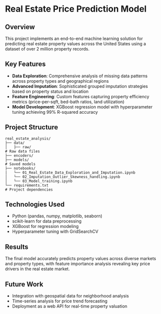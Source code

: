 # Real Estate Price Prediction Model

## Overview
This project implements an end-to-end machine learning solution for predicting real estate property values across the United States using a dataset of over 2 million property records.

## Key Features
- **Data Exploration**: Comprehensive analysis of missing data patterns across property types and geographical regions
- **Advanced Imputation**: Sophisticated grouped imputation strategies based on property status and location
- **Feature Engineering**: Custom features capturing property efficiency metrics (price-per-sqft, bed-bath ratios, land utilization)
- **Model Development**: XGBoost regression model with hyperparameter tuning achieving 99% R-squared accuracy

## Project Structure
```
real_estate_analysis/
├── data/
│   ├── raw/                                                              # Raw data files
├── encoders/
├── models/                                                               # Saved models
├── notebooks/                                                            
|   └── 01_Real_Estate_Data_Exploration_and_Imputation.ipynb              
│   └── 02_Imputation_Outlier_Skewness_handling.ipynb
│   └── 03_Model_training.ipynb
└── requirements.txt                                                      # Project dependencies
```

## Technologies Used
- Python (pandas, numpy, matplotlib, seaborn)
- scikit-learn for data preprocessing
- XGBoost for regression modeling
- Hyperparameter tuning with GridSearchCV

## Results
The final model accurately predicts property values across diverse markets and property types, with feature importance analysis revealing key price drivers in the real estate market.

## Future Work
- Integration with geospatial data for neighborhood analysis
- Time-series analysis for price trend forecasting
- Deployment as a web API for real-time property valuation
